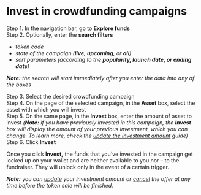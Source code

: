 # Invest in crowdfunding campaigns

Step 1. In the navigation bar, go to **Explore funds**  
Step 2. Optionally, enter the **search filters**

* _token code_
* _state of the campaign \(**live**, **upcoming**, or **all**\)_
* _sort parameters \(according to the **popularity, launch date, or ending date**\)_

_**Note:** the search will start immediately after you enter the data into any of the boxes_

Step 3. Select the desired crowdfunding campaign  
Step 4. On the page of the selected campaign, in the **Asset** box, select the asset with which you will invest  
Step 5. On the same page, in the **Invest** box, enter the amount of asset to invest _\(**Note:** if you have previously invested in this campaign, the **Invest** box will display the amount of your previous investment, which you can change. To learn more, check the_ [_update the investment amount_](https://cryptofund.software/resources/product-guide/end-users/invest/update-the-investment-amount/) _guide\)_  
Step 6. Click **Invest**

Once you click **Invest,** the funds that you’ve invested in the campaign get locked up on your wallet and are neither available to you nor – to the fundraiser. They will unlock only in the event of a certain trigger.

_**Note:** you can_ [_update_](https://cryptofund.software/resources/product-guide/end-users/invest/update-the-investment-amount/) _your investment amount or_ [_cancel_](https://cryptofund.software/resources/product-guide/end-users/invest/cancel-the-investment/) _the offer at any time before the token sale will be finished._

